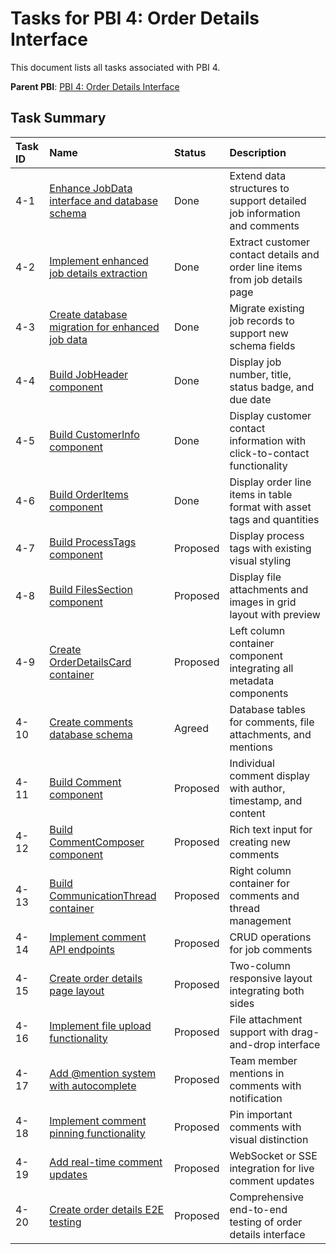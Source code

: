 # Tasks for PBI 4: Order Details Interface

This document lists all tasks associated with PBI 4.

**Parent PBI**: [PBI 4: Order Details Interface](./prd.md)

## Task Summary

| Task ID | Name                                                        | Status   | Description                                                                 |
| :------ | :---------------------------------------------------------- | :------- | :-------------------------------------------------------------------------- |
| 4-1     | [Enhance JobData interface and database schema](./4-1.md)   | Done     | Extend data structures to support detailed job information and comments     |
| 4-2     | [Implement enhanced job details extraction](./4-2.md)       | Done     | Extract customer contact details and order line items from job details page |
| 4-3     | [Create database migration for enhanced job data](./4-3.md) | Done     | Migrate existing job records to support new schema fields                   |
| 4-4     | [Build JobHeader component](./4-4.md)                       | Done     | Display job number, title, status badge, and due date                       |
| 4-5     | [Build CustomerInfo component](./4-5.md)                    | Done     | Display customer contact information with click-to-contact functionality    |
| 4-6     | [Build OrderItems component](./4-6.md)                      | Done     | Display order line items in table format with asset tags and quantities     |
| 4-7     | [Build ProcessTags component](./4-7.md)                     | Proposed | Display process tags with existing visual styling                           |
| 4-8     | [Build FilesSection component](./4-8.md)                    | Proposed | Display file attachments and images in grid layout with preview             |
| 4-9     | [Create OrderDetailsCard container](./4-9.md)               | Proposed | Left column container component integrating all metadata components         |
| 4-10    | [Create comments database schema](./4-10.md)                | Agreed   | Database tables for comments, file attachments, and mentions                |
| 4-11    | [Build Comment component](./4-11.md)                        | Proposed | Individual comment display with author, timestamp, and content              |
| 4-12    | [Build CommentComposer component](./4-12.md)                | Proposed | Rich text input for creating new comments                                   |
| 4-13    | [Build CommunicationThread container](./4-13.md)            | Proposed | Right column container for comments and thread management                   |
| 4-14    | [Implement comment API endpoints](./4-14.md)                | Proposed | CRUD operations for job comments                                            |
| 4-15    | [Create order details page layout](./4-15.md)               | Proposed | Two-column responsive layout integrating both sides                         |
| 4-16    | [Implement file upload functionality](./4-16.md)            | Proposed | File attachment support with drag-and-drop interface                        |
| 4-17    | [Add @mention system with autocomplete](./4-17.md)          | Proposed | Team member mentions in comments with notification                          |
| 4-18    | [Implement comment pinning functionality](./4-18.md)        | Proposed | Pin important comments with visual distinction                              |
| 4-19    | [Add real-time comment updates](./4-19.md)                  | Proposed | WebSocket or SSE integration for live comment updates                       |
| 4-20    | [Create order details E2E testing](./4-20.md)               | Proposed | Comprehensive end-to-end testing of order details interface                 |
